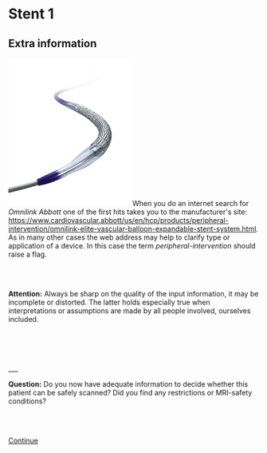 # Stent 1

## Extra information
![](OLE_hero.png)
When you do an internet search for *Omnilink Abbott* one of the first hits takes you to the manufacturer's site: https://www.cardiovascular.abbott/us/en/hcp/products/peripheral-intervention/omnilink-elite-vascular-balloon-expandable-stent-system.html.
 As in many other cases the web address may help to clarify type or application of a device. In this case the term *peripheral-intervention* should raise a flag.
 
<br>
<br>

**Attention:** Always be sharp on the quality of the input information, it may be incomplete or distorted. The latter holds especially true when 
interpretations or assumptions are made by all people involved, ourselves included.


<br>
<br>
<br>
<br>
___

<br>

**Question:** Do you now have adequate information to decide whether this patient can be safely scanned?
Did you find any restrictions or MRI-safety conditions?

<br>
<br>

[Continue](case_part3.md)
